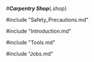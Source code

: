 #***Carpentry Shop***{.shop}

#include "Safety_Precautions.md"

#include "Introduction.md"

#include "Tools.md"

#include "Jobs.md"
